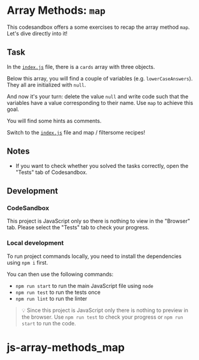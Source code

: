 # Array Methods: `map`

This codesandbox offers a some exercises to recap the array method `map`. Let's dive directly into it!

## Task

In the [`index.js`](./index.js) file, there is a `cards` array with three objects.

Below this array, you will find a couple of variables (e.g. `lowerCaseAnswers`). They all are initialized with `null`.

And now it's your turn: delete the value `null` and write code such that the variables have a value corresponding to their name. Use `map` to achieve this goal.

You will find some hints as comments.

Switch to the [`index.js`](./index.js) file and map / filtersome recipes!

## Notes

- If you want to check whether you solved the tasks correctly, open the "Tests" tab of Codesandbox.

## Development

### CodeSandbox

This project is JavaScript only so there is nothing to view in the "Browser" tab. Please select the "Tests" tab to check your progress.

### Local development

To run project commands locally, you need to install the dependencies using `npm i` first.

You can then use the following commands:

- `npm run start` to run the main JavaScript file using `node`
- `npm run test` to run the tests once
- `npm run lint` to run the linter

> 💡 Since this project is JavaScript only there is nothing to preview in the browser. Use `npm run test` to check your progress or `npm run start` to run the code.
# js-array-methods_map
